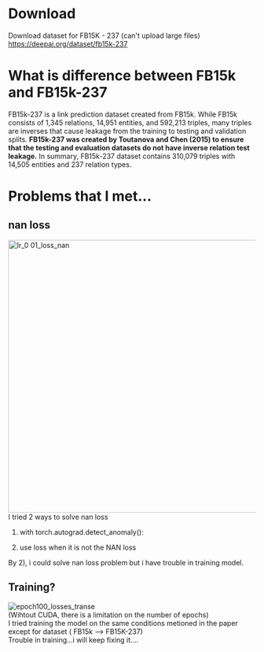 # Download
Download dataset for FB15K - 237  (can't upload large files)  
https://deepai.org/dataset/fb15k-237

# What is difference between FB15k and FB15k-237  
FB15k-237 is a link prediction dataset created from FB15k. While FB15k consists of 1,345 relations, 14,951 entities, and 592,213 triples, many triples are inverses that cause leakage from the training to testing and validation splits. __FB15k-237 was created by Toutanova and Chen (2015) to ensure that the testing and evaluation datasets do not have inverse relation test leakage.__ In summary, FB15k-237 dataset contains 310,079 triples with 14,505 entities and 237 relation types.   

# Problems that I met...
## nan loss
<img width="554" alt="lr_0 01_loss_nan" src="https://user-images.githubusercontent.com/62690984/178978472-02e18160-c802-4c80-9a8a-e9894f6565a2.png">
I tried 2 ways to solve nan loss  

1) with torch.autograd.detect_anomaly():  

2) use loss when it is not the NAN loss  

By 2), i could solve nan loss problem but i have trouble in training model.  
## Training?     
![epoch100_losses_transe](https://user-images.githubusercontent.com/62690984/178979987-1d37456b-9190-4e5e-b785-dd07596628a1.png)   
(Wihtout CUDA, there is a limitation on the number of epochs)  
I tried training the model on the same conditions metioned in the paper except for dataset ( FB15k --> FB15K-237)  
Trouble in training...i will keep fixing it....

